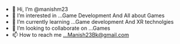- 👋 Hi, I’m @manishm23
- 👀 I’m interested in ...Game Development And All about Games
- 🌱 I’m currently learning ...Game development And XR technolgies
- 💞️ I’m looking to collaborate on ...Games
- 📫 How to reach me ...Manish23Bk@gmail.com

<!---
manishm23/manishm23 is a ✨ special ✨ repository because its `README.md` (this file) appears on your GitHub profile.
You can click the Preview link to take a look at your changes.
--->
